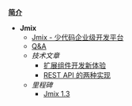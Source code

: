 [**简介**](README "世开科技简介")

* **Jmix**
  * [Jmix - 少代码企业级开发平台](zh-cn/jmix/jmix-introduction "Jmix - 业务系统高效开发的新方式")
  * [Q&A](zh-cn/jmix/jmix-qa "Jmix Q&A")
  * *技术文章*
    * [扩展组件开发新体验](zh-cn/jmix/jmix-new-dev-way "Jmix 扩展组件开发新体验")
    * [REST API 的两种实现](zh-cn/jmix/jmix-rest-diff-ways "Jmix Rest API")
  * *里程碑*
    * [Jmix 1.3](zh-cn/jmix/releases/jmix-1.3 "Jmix1.3 版本")
